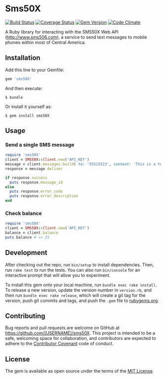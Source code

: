 # Sms50X

[![Build Status](https://travis-ci.org/ejedigitalcr/sms50X-ruby.svg?branch=master)](https://travis-ci.org/ejedigitalcr/sms50X-ruby) [![Coverage Status](https://coveralls.io/repos/github/ejedigitalcr/sms50X-ruby/badge.svg?branch=master)](https://coveralls.io/github/ejedigitalcr/sms50X-ruby?branch=master) [![Gem Version](https://badge.fury.io/rb/sms50X-ruby.svg)](https://badge.fury.io/rb/sms50X-ruby) [![Code Climate](https://codeclimate.com/repos/56e3c9cb4b48407413000def/badges/9bc62670f7b51586c458/gpa.svg)](https://codeclimate.com/repos/56e3c9cb4b48407413000def/feed)

A Ruby library for interacting with the SMS50X Web API (<http://www.sms506.com>), a service to send text messages to mobile phones within most of Central America.

## Installation

Add this line to your Gemfile:

```ruby
gem 'sms50X'
```

And then execute:

    $ bundle

Or install it yourself as:

    $ gem install sms50X

## Usage

### Send a single SMS message

```ruby
require 'sms50X'
client = SMS50X::Client.new('API_KEY')
message = client.messages.build( to: '55515523', content: 'This is a test message.')
response = message.deliver

if response.success
  puts response.message_id
else
  puts response.error_code
  puts response.error_description
end
```

### Check balance

```ruby
require 'sms50X'
client = SMS50X::Client.new('API_KEY')
balance = client.balance
puts balance # => 25
```

## Development

After checking out the repo, run `bin/setup` to install dependencies. Then, run `rake test` to run the tests. You can also run `bin/console` for an interactive prompt that will allow you to experiment.

To install this gem onto your local machine, run `bundle exec rake install`. To release a new version, update the version number in `version.rb`, and then run `bundle exec rake release`, which will create a git tag for the version, push git commits and tags, and push the `.gem` file to [rubygems.org](https://rubygems.org).

## Contributing

Bug reports and pull requests are welcome on GitHub at https://github.com/[USERNAME]/sms50X. This project is intended to be a safe, welcoming space for collaboration, and contributors are expected to adhere to the [Contributor Covenant](http://contributor-covenant.org) code of conduct.


## License

The gem is available as open source under the terms of the [MIT License](http://opensource.org/licenses/MIT).
